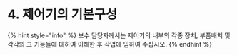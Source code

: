 ﻿# 4. 제어기의 기본구성

{% hint style="info" %}
보수 담당자께서는 제어기의 내부의 각종 장치, 부품배치 및 각각의 그 기능들에 대하여 이해한 후 작업에 임하여 주십시오.
{% endhint %}
